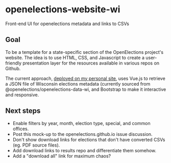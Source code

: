 # openelections-website-wi
Front-end UI for openelections metadata and links to CSVs

## Goal
To be a template for a state-specific section of the OpenElections project's website. The idea is to use HTML, CSS, and Javascript to create a user-friendly presentation layer for the resources available in various repos on Github.

The current approach, [deployed on my personal site](http://www.ndavies.org/openelections-website-wi/), uses Vue.js to retrieve a JSON file of Wisconsin elections metadata (currently sourced from @openelections/openelections-data-wi, and Bootstrap to make it interactive and responsive.

## Next steps

* Enable filters by year, month, election type, special, and common offices.
* Post this mock-up to the openelections.github.io issue discussion.
* Don't show download links for elections that don't have converted CSVs (eg. PDF source files).
* Add download links to results repo and differentiate them somehow.
* Add a "download all" link for maximum chaos?
